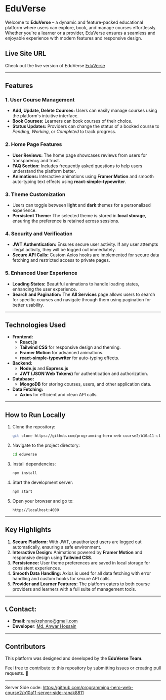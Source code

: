 # **EduVerse**

Welcome to **EduVerse** – a dynamic and feature-packed educational platform where users can explore, book, and manage courses effortlessly. Whether you're a learner or a provider, EduVerse ensures a seamless and enjoyable experience with modern features and responsive design.

## **Live Site URL**

Check out the live version of EduVerse [EduVerse](https://eduverse-ph-a-11.web.app/)

---

## **Features**

### **1. User Course Management**

- **Add, Update, Delete Courses:** Users can easily manage courses using the platform's intuitive interface.
- **Book Courses:** Learners can book courses of their choice.
- **Status Updates:** Providers can change the status of a booked course to _Pending_, _Working_, or _Completed_ to track progress.

### **2. Home Page Features**

- **User Reviews:** The home page showcases reviews from users for transparency and trust.
- **FAQ Section:** Includes frequently asked questions to help users understand the platform better.
- **Animations:** Interactive animations using **Framer Motion** and smooth auto-typing text effects using **react-simple-typewriter**.

### **3. Theme Customization**

- Users can toggle between **light** and **dark** themes for a personalized experience.
- **Persistent Theme:** The selected theme is stored in **local storage**, ensuring the preference is retained across sessions.

### **4. Security and Verification**

- **JWT Authentication:** Ensures secure user activity. If any user attempts illegal activity, they will be logged out immediately.
- **Secure API Calls:** Custom Axios hooks are implemented for secure data fetching and restricted access to private pages.

### **5. Enhanced User Experience**

- **Loading States:** Beautiful animations to handle loading states, enhancing the user experience.
- **Search and Pagination:** The **All Services** page allows users to search for specific courses and navigate through them using pagination for better usability.

---

## **Technologies Used**

- **Frontend:**
  - **React.js**
  - **Tailwind CSS** for responsive design and theming.
  - **Framer Motion** for advanced animations.
  - **react-simple-typewriter** for auto-typing effects.
- **Backend:**
  - **Node.js** and **Express.js**
  - **JWT (JSON Web Tokens)** for authentication and authorization.
- **Database:**
  - **MongoDB** for storing courses, users, and other application data.
- **Data Fetching:**
  - **Axios** for efficient and clean API calls.

---

## **How to Run Locally**

1. Clone the repository:
   ```bash
   git clone https://github.com/programming-hero-web-course2/b10a11-client-side-ranak8811
   ```
2. Navigate to the project directory:
   ```bash
   cd eduverse
   ```
3. Install dependencies:
   ```bash
   npm install
   ```
4. Start the development server:
   ```bash
   npm start
   ```
5. Open your browser and go to:
   ```
   http://localhost:4000
   ```

---

## **Key Highlights**

1. **Secure Platform:** With JWT, unauthorized users are logged out automatically, ensuring a safe environment.
2. **Interactive Design:** Animations powered by **Framer Motion** and responsive design using **Tailwind CSS**.
3. **Persistence:** User theme preferences are saved in local storage for consistent experiences.
4. **Smooth Data Handling:** Axios is used for all data fetching with error handling and custom hooks for secure API calls.
5. **Provider and Learner Features:** The platform caters to both course providers and learners with a full suite of management tools.

---

## 📞 Contact:

- **Email**: ranakrphone@gmail.com
- **Developer**: [Md. Anwar Hossain](https://github.com/ranak8811)

---

## **Contributors**

This platform was designed and developed by the **EduVerse Team**.

Feel free to contribute to this repository by submitting issues or creating pull requests. 🚀

---

Server Side code: https://github.com/programming-hero-web-course2/b10a11-server-side-ranak8811
